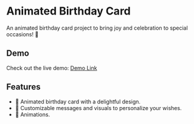 # Animated Birthday Card

An animated birthday card project to bring joy and celebration to special occasions! 🎉

## Demo

Check out the live demo: [Demo Link](https://your-demo-link-here.com)



## Features

- 🎂 Animated birthday card with a delightful design.
- 🎁 Customizable messages and visuals to personalize your wishes.
- 🌈 Animations.


